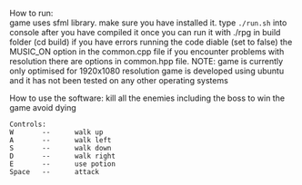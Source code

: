 How to run:     
    game uses sfml library. make sure you have installed it.
    type `./run.sh` into console
    after you have compiled it once you can run it with ./rpg in build folder (cd build)
    if you have errors running the code diable (set to false)
    the MUSIC_ON option in the common.cpp file
    if you encounter problems with resolution there are options in common.hpp file.
    NOTE: game is currently only optimised for 1920x1080 resolution
    game is developed using ubuntu and it has not been tested on any other operating systems

How to use the software:
    kill all the enemies including the boss to win the game
    avoid dying

    Controls:
    W       --      walk up
    A       --      walk left
    S       --      walk down
    D       --      walk right
    E       --      use potion
    Space   --      attack